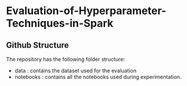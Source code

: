 # Evaluation-of-Hyperparameter-Techniques-in-Spark

## Github Structure

The repository has the following folder structure:

- data : contains the dataset used for the evaluation
- notebooks : contains all the notebooks used during experimentation.
